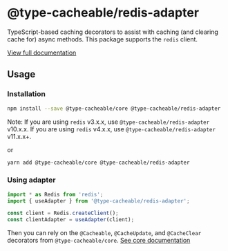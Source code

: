 # @type-cacheable/redis-adapter

TypeScript-based caching decorators to assist with caching (and clearing cache for) async methods. This package supports the `redis` client.

[View full documentation](https://github.com/joshuaslate/type-cacheable)

## Usage

### Installation

```bash
npm install --save @type-cacheable/core @type-cacheable/redis-adapter
```

Note: If you are using `redis` v3.x.x, use `@type-cacheable/redis-adapter` v10.x.x. If you are using `redis` v4.x.x, use `@type-cacheable/redis-adapter` v11.x.x+.

or

```bash
yarn add @type-cacheable/core @type-cacheable/redis-adapter
```

### Using adapter

```ts
import * as Redis from 'redis';
import { useAdapter } from '@type-cacheable/redis-adapter';

const client = Redis.createClient();
const clientAdapter = useAdapter(client);
```

Then you can rely on the `@Cacheable`, `@CacheUpdate`, and `@CacheClear` decorators from `@type-cacheable/core`. [See core documentation](https://github.com/joshuaslate/type-cacheable/tree/main/packages/core)
